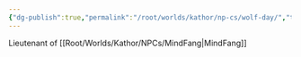 ```yaml
---
{"dg-publish":true,"permalink":"/root/worlds/kathor/np-cs/wolf-day/","tags":["Kathor","Pirate"]}
---
```



Lieutenant of [[Root/Worlds/Kathor/NPCs/MindFang\|MindFang]]
